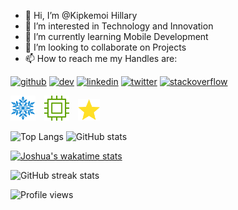 - 👋 Hi, I’m @Kipkemoi Hillary 
- 👀 I’m interested in Technology and Innovation
- 🌱 I’m currently learning Mobile Development
- 💞️ I’m looking to collaborate on Projects
- 📫 How to reach me my Handles are:

[<img src='https://cdn.jsdelivr.net/npm/simple-icons@3.0.1/icons/github.svg' alt='github' height='40'>](https://github.com/MobileEngineer)  [<img src='https://cdn.jsdelivr.net/npm/simple-icons@3.0.1/icons/dev-dot-to.svg' alt='dev' height='40'>](https://dev.to/Dylankipkemoi)  [<img src='https://cdn.jsdelivr.net/npm/simple-icons@3.0.1/icons/linkedin.svg' alt='linkedin' height='40'>](https://www.linkedin.com/in//)  [<img src='https://cdn.jsdelivr.net/npm/simple-icons@3.0.1/icons/twitter.svg' alt='twitter' height='40'>](https://twitter.com/@Dylankipuu)  [<img src='https://cdn.jsdelivr.net/npm/simple-icons@3.0.1/icons/stackoverflow.svg' alt='stackoverflow' height='40'>](https://stackoverflow.com/users/16442111/Dylan)  

<a href='https://archiveprogram.github.com/'><img src='https://raw.githubusercontent.com/acervenky/animated-github-badges/master/assets/acbadge.gif' width='40' height='40'></a> <a href='https://docs.github.com/en/developers'><img src='https://raw.githubusercontent.com/acervenky/animated-github-badges/master/assets/devbadge.gif' width='40' height='40'></a> <a href='https://stars.github.com/'><img src='https://raw.githubusercontent.com/acervenky/animated-github-badges/master/assets/starbadge.gif' width='35' height='35'></a> 

![Top Langs](https://github-readme-stats.vercel.app/api/top-langs/?username=MobileEngineer&layout=compact)
![GitHub stats](https://github-readme-stats.vercel.app/api?username=Dylankipkemoi&layout=compact&show_icons=true&count_private=true)  

<!-- ![GitHub Activity Graph](https://activity-graph.herokuapp.com/graph?username=Dylankipkemoi)   -->

<!-- ![GitHub metrics](https://metrics.lecoq.io/Dylankipkemoi)   -->
[![Joshua's wakatime stats](https://github-readme-stats.vercel.app/api/wakatime?username=@Trikle&layout=compact)](https://github.com/MobileEngineer/github-readme-stats)


![GitHub streak stats](https://github-readme-streak-stats.herokuapp.com/?user=Dylankipkemoi)  

![Profile views](https://gpvc.arturio.dev/Dylankipkemoi)  
